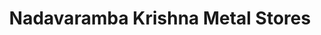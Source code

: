 ---
title: "Nadavaramba Krishna Metal Stores"
url: /thrissur/nadavaramba-krishna-metal-stores/
shop: charity
---
